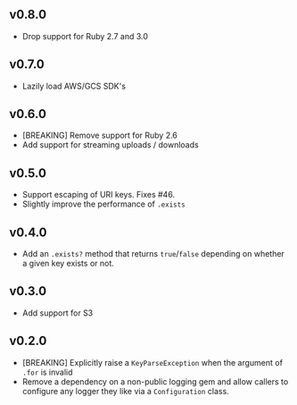 v0.8.0
------
- Drop support for Ruby 2.7 and 3.0

v0.7.0
------
- Lazily load AWS/GCS SDK's

v0.6.0
------
- [BREAKING] Remove support for Ruby 2.6
- Add support for streaming uploads / downloads

v0.5.0
------
- Support escaping of URI keys. Fixes #46.
- Slightly improve the performance of `.exists`

v0.4.0
------
- Add an `.exists?` method that returns `true`/`false` depending on whether a given
  key exists or not.

v0.3.0
------
- Add support for S3

v0.2.0
------

- [BREAKING] Explicitly raise a `KeyParseException` when the argument of `.for` is invalid
- Remove a dependency on a non-public logging gem and allow callers to configure
  any logger they like via a `Configuration` class.
